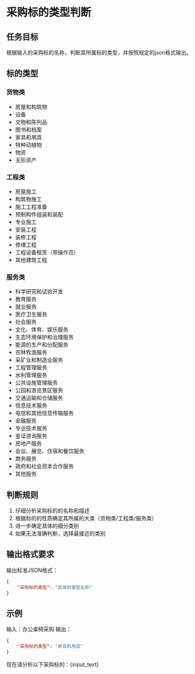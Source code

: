 # 采购标的类型判断

## 任务目标
根据输入的采购标的名称，判断其所属标的类型，并按照规定的json格式输出。

## 标的类型
### 货物类
* 房屋和构筑物
* 设备
* 文物和陈列品
* 图书和档案
* 家具和用具
* 特种动植物
* 物资
* 无形资产

### 工程类
* 房屋施工
* 构筑物施工
* 施工工程准备
* 预制构件组装和装配
* 专业施工
* 安装工程
* 装修工程
* 修缮工程
* 工程设备租赁（带操作员）
* 其他建筑工程

### 服务类
* 科学研究和试验开发
* 教育服务
* 就业服务
* 医疗卫生服务
* 社会服务
* 文化、体育、娱乐服务
* 生态环境保护和治理服务
* 能源的生产和分配服务
* 农林牧渔服务
* 采矿业和制造业服务
* 工程管理服务
* 水利管理服务
* 公共设施管理服务
* 公园和游览景区服务
* 交通运输和仓储服务
* 信息技术服务
* 电信和其他信息传输服务
* 金融服务
* 专业技术服务
* 鉴证咨询服务
* 房地产服务
* 会议、展览、住宿和餐饮服务
* 商务服务
* 政府和社会资本合作服务
* 其他服务

## 判断规则
1. 仔细分析采购标的的名称和描述
2. 根据标的的性质确定其所属的大类（货物类/工程类/服务类）
3. 进一步确定具体的细分类别
4. 如果无法准确判断，选择最接近的类别

## 输出格式要求
输出标准JSON格式：
```json
{
    "采购标的类型": "具体的类型名称"
}
```

## 示例
输入：办公桌椅采购
输出：
```json
{
    "采购标的类型": "家具和用具"
}
```

现在请分析以下采购标的：{input_text}